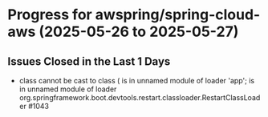# Progress for awspring/spring-cloud-aws (2025-05-26 to 2025-05-27)


## Issues Closed in the Last 1 Days
- class <DynamoDBBean>cannot be cast to <DynamoDBBean> class  ( <DynamoDBBean> is in unnamed module of loader 'app'; <DynamoDBBean> is in unnamed module of loader org.springframework.boot.devtools.restart.classloader.RestartClassLoader #1043
